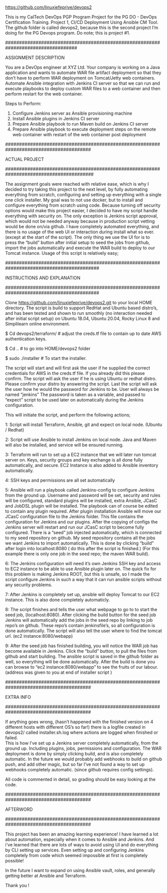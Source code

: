 https://github.com/linuxjefeprive/devops2


This is my CalTech DevOps PGP Program Project for the PG DO - DevOps Certification Training. Project 1, CI/CD Deployment Using Ansible CM Tool.
The github folder is called devops2, because this is the second project I’m doing for the PG Devops program. Do note; this is project #1. 



##################################################################################

ASSIGNMENT DESCRIPTION


You are a DevOps engineer at XYZ Ltd. Your company is working on a Java application and wants to automate WAR file artifact deployment so that they don’t have to perform WAR deployment on Tomcat/Jetty web containers. Automate Ansible integration with Jenkins CI server so that we can run and execute playbooks to deploy custom WAR files to a web container and then perform restart for the web container.
 
Steps to Perform:
1.	Configure Jenkins server as Ansible provisioning machine
2.	Install Ansible plugins in Jenkins CI server
3.	Prepare Ansible playbook to run Maven build on Jenkins CI server
4.	Prepare Ansible playbook to execute deployment steps on the remote web container with restart of the web container post deployment


#######################################################################################

ACTUAL PROJECT 

########################################################################################


The assignment goals were reached with relative ease, which is why I decided to try taking this project to the next level, by fully automating everything from scratch, configuring and setting up everything with a single one click installer. My goal was to not use docker, but to install and configure everything from scratch using code. Because turning off security options would make this project easier, I decided to have my script handle everything with security on. The only exception is Jenkins script approval, which would not be needed anyway because in production script vetting would be done on/via github. I have completely automated everything, and there is no usage of the web UI or interaction during install what so ever. (except at the start of the script). The only thing we use the UI for is to press the “build” button after initial setup to seed the jobs from github, import the jobs automatically and execute the WAR build to deploy to our Tomcat instance. Usage of this script is relatively easy;


##########################################################################################

INSTRUCTIONS AND EXPLANATION

##########################################################################################


Clone https://github.com/linuxjefeprive/devops2.git to your local HOME directory. The script is build to support RedHat and Ubuntu based distro’s, and has been tested and shown to run smoothly (no interaction needed after initial script setup) on Ubuntu 18.04, Ubuntu 20.04, Rocky Linux 8 and Simplilearn online environment. 


$ Cd devops2/terraform/      # adjust the creds.tf file to contain up to date AWS authentication keys.

$ Cd ..                      # to go into HOME/devops2 folder

$ sudo ./installer           # To start the installer.



The script will start and will first ask the user if he supplied the correct credentials for AWS in the creds.tf file. If you already did this please confirm. 
The script will ask the user if he is using Ubuntu or redhat distro. Please confirm your distro by answering the script. 
Last the script will ask the user how he would the password for Jenkins to be. User will always be named “jenkins”
The password is taken as a variable, and passed to “expect” script to be used later on automatically during the Jenkins configuration.



This will initiate the script, and perform the following actions; 

1: Script will install Terraform, Ansible, git and expect on local node. (Ubuntu / Redhat)

2: Script will use Ansible to install Jenkins on local node. Java and Maven will also be installed, and service will be ensured running. 

3: Terraform will run to set up a EC2 instance that we will later run tomcat server on. Keys, security groups and key exchange is all done fully automatically, and secure. EC2 Instance is also added to Ansible inventory automatically.

4: SSH keys and permissions are all set automatically

5: Ansible will run a playbook called Jenkins-config to configure Jenkins from the ground up. Username and password will be set, security and rules will be configured, standard plugins will be installed, extra Ansible, JCasC and JobDSL plugin will be installed. The playbook can of course be edited to contain any plugin required. After plugin installation Ansible will move our JCasC configuration file to the Jenkins folder. This file contains the configuration for Jenkins and our plugins. After the copying of configs the Jenkins server will restart and run our JCasC script to become fully configured. There is a “seed” job injected automatically, which is connected to my seed repository on github. My seed repository contains all the jobs we want Jenkins to import automatically. This is done by clicking “build” after login into localhost:8080 ( do this after the script is finished.) (For this example there is only one job in the seed repo; the maven WAR build).

6: The Jenkins configuration will need it’s own Jenkins SSH key and access to EC2 instance to be able to use Ansible plugin later on. The quick fix for this problem is making Jenkins ROOT, but this is unsafe, so I made the script configure Jenkins in such a way that it can run ansible scripts without any security problems. 

7: After Jenkins is completely set up, ansible will deploy Tomcat to our EC2 instance. This is also done completely automaticly. 

8: The script finishes and tells the user what webpage to go to to start the seed job, (localhost:8080). After clicking the build button for the seed job Jenkins will automatically add the jobs in the seed repo by linking to job repo’s on github. These repo’s contain jenkinsfile’s, so all configuration is done automatically. The script will also tell the user where to find the tomcat url. (ec2 instance:8080/webapp)

9: After the seed job has finished building, you will notice the WAR job has become available in Jenkins. Click the “build” button, to pull the files from github and start building. The ansible script is saved in the github folder as well, so everything will be done automatically. After the build is done you can browse to “ec2 instance:8080/webapp” to see the fruits of our labour. (address was given to you at end of installer script )

#######################################################################################

EXTRA INFO

#######################################################################################



If anything goes wrong, (hasn’t happened with the finished version on 4 different hosts with different OS’s so far!) there is a logfile created in devops2/ called installer.sh.log where actions are logged when finished or failed.   
This is how I’ve set up a Jenkins server completely automatically, from the ground up. Including plugins, jobs, permissions and configuration. The WAR deployment is done by simply clicking build, and is also completely automatic. In the future we would probably add webhooks to build on github push, and add other magic, but so far I’ve not found a way to set up webhooks completely automatic. (since github requires config settings). 


All code is commented in detail, so grading should be easy looking at the code. 


#######################################################################################

AFTERWORD

#######################################################################################

This project has been an amazing learning experience! I have learned a lot about automation, especially when it comes to Ansible and Jenkins. And i've learned that there are lots of ways to avoid using UI and do everything by CLI setting up services. Even setting up and configuring Jenkins completely from code which seemed impossible at first is completely possible!

In the future I want to expand on using Ansible vault, roles, and generally getting better at Ansible and Terraform. 

Thank you !

